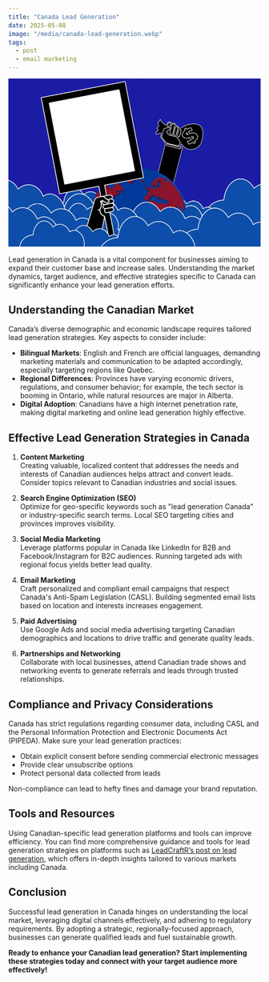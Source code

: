 ```yaml
---
title: "Canada Lead Generation"
date: 2025-05-08
image: "/media/canada-lead-generation.webp"
tags:
  - post
  - email marketing
---
```


![Canada Lead Generation](/media/canada-lead-generation.webp)

Lead generation in Canada is a vital component for businesses aiming to expand their customer base and increase sales. Understanding the market dynamics, target audience, and effective strategies specific to Canada can significantly enhance your lead generation efforts.

## Understanding the Canadian Market

Canada’s diverse demographic and economic landscape requires tailored lead generation strategies. Key aspects to consider include:

- **Bilingual Markets**: English and French are official languages, demanding marketing materials and communication to be adapted accordingly, especially targeting regions like Quebec.
- **Regional Differences**: Provinces have varying economic drivers, regulations, and consumer behavior; for example, the tech sector is booming in Ontario, while natural resources are major in Alberta.
- **Digital Adoption**: Canadians have a high internet penetration rate, making digital marketing and online lead generation highly effective.

## Effective Lead Generation Strategies in Canada

1. **Content Marketing**  
   Creating valuable, localized content that addresses the needs and interests of Canadian audiences helps attract and convert leads. Consider topics relevant to Canadian industries and social issues.

2. **Search Engine Optimization (SEO)**  
   Optimize for geo-specific keywords such as "lead generation Canada" or industry-specific search terms. Local SEO targeting cities and provinces improves visibility.

3. **Social Media Marketing**  
   Leverage platforms popular in Canada like LinkedIn for B2B and Facebook/Instagram for B2C audiences. Running targeted ads with regional focus yields better lead quality.

4. **Email Marketing**  
   Craft personalized and compliant email campaigns that respect Canada's Anti-Spam Legislation (CASL). Building segmented email lists based on location and interests increases engagement.

5. **Paid Advertising**  
   Use Google Ads and social media advertising targeting Canadian demographics and locations to drive traffic and generate quality leads.

6. **Partnerships and Networking**  
   Collaborate with local businesses, attend Canadian trade shows and networking events to generate referrals and leads through trusted relationships.

## Compliance and Privacy Considerations

Canada has strict regulations regarding consumer data, including CASL and the Personal Information Protection and Electronic Documents Act (PIPEDA). Make sure your lead generation practices:

- Obtain explicit consent before sending commercial electronic messages  
- Provide clear unsubscribe options  
- Protect personal data collected from leads

Non-compliance can lead to hefty fines and damage your brand reputation.

## Tools and Resources

Using Canadian-specific lead generation platforms and tools can improve efficiency. You can find more comprehensive guidance and tools for lead generation strategies on platforms such as [LeadCraftR’s post on lead generation](https://leadcraftr.com/posts/lead-generation/), which offers in-depth insights tailored to various markets including Canada.

## Conclusion

Successful lead generation in Canada hinges on understanding the local market, leveraging digital channels effectively, and adhering to regulatory requirements. By adopting a strategic, regionally-focused approach, businesses can generate qualified leads and fuel sustainable growth.

**Ready to enhance your Canadian lead generation? Start implementing these strategies today and connect with your target audience more effectively!**
